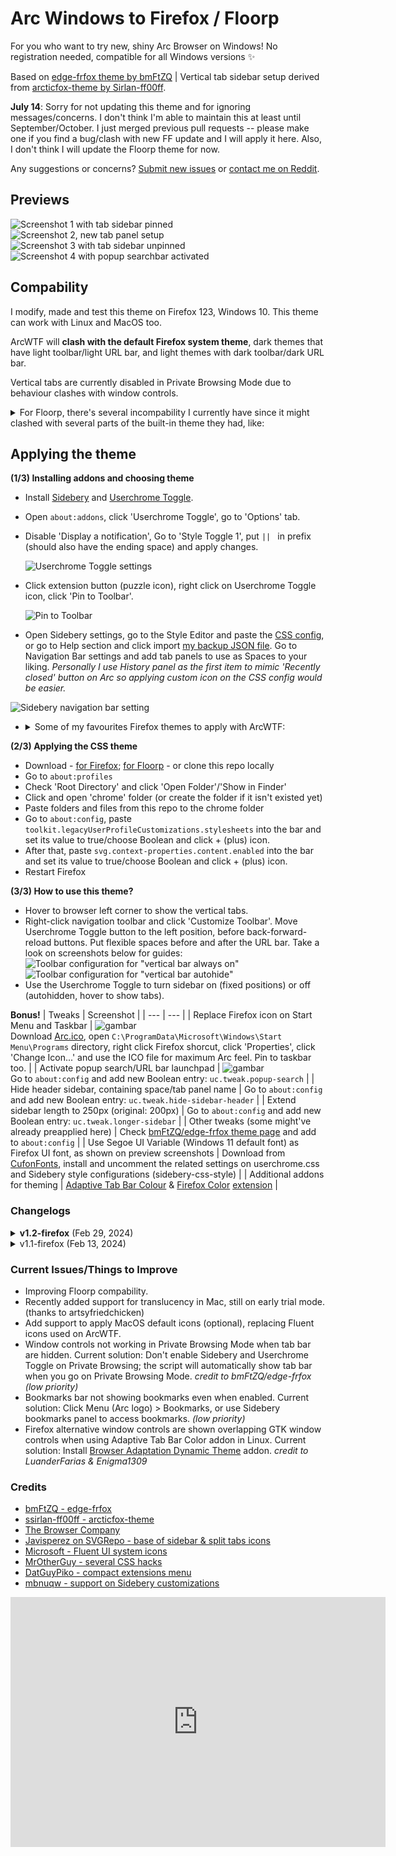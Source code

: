 # Arc Windows to Firefox / Floorp
For you who want to try new, shiny Arc Browser on Windows! No registration needed, compatible for all Windows versions ✨

Based on [edge-frfox theme by bmFtZQ](https://github.com/bmFtZQ/edge-frfox) | Vertical tab sidebar setup derived from [arcticfox-theme by Sirlan-ff00ff](https://github.com/sirlan-ff00ff/arcticfox-theme).

<b>July 14</b>: Sorry for not updating this theme and for ignoring messages/concerns. I don't think I'm able to maintain this at least until September/October. I just merged previous pull requests -- please make one if you find a bug/clash with new FF update and I will apply it here. Also, I don't think I will update the Floorp theme for now.

Any suggestions or concerns? [Submit new issues](https://github.com/KiKaraage/ArcWTF/issues/new/choose) or [contact me on Reddit](https://www.reddit.com/r/FirefoxCSS/comments/1acgx8c/arcftw_attempt_to_replicate_arc_browser_sleek/).

## Previews
![Screenshot 1 with tab sidebar pinned](https://github.com/KiKaraage/ArcWTF/assets/10529881/0f280fd2-2049-4ed2-8bf2-41e25f381f65)
![Screenshot 2, new tab panel setup](https://github.com/KiKaraage/ArcWTF/assets/10529881/d9288422-8a54-4493-b90b-56a6ebea4ed5)
![Screenshot 3 with tab sidebar unpinned](https://github.com/KiKaraage/ArcWTF/assets/10529881/aa3b66c2-1aee-46a0-8ad8-14e1320c6508)
![Screenshot 4 with popup searchbar activated](https://github.com/KiKaraage/ArcWTF/assets/10529881/3be1ab66-c9c6-44bc-a557-e26b2136b29d)

## Compability
I modify, made and test this theme on Firefox 123, Windows 10. This theme can work with Linux and MacOS too.

ArcWTF will **clash with the default Firefox system theme**, dark themes that have light toolbar/light URL bar, and light themes with dark toolbar/dark URL bar.

Vertical tabs are currently disabled in Private Browsing Mode due to behaviour clashes with window controls.

<details> 
  <summary>For Floorp, there's several incompability I currently have since it might clashed with several parts of the built-in theme they had, like:</summary>
  
* I haven't been able to modify URL font size
* Userchrome Toggle hasn't working yet, so the vertical tab sidebar is either a) autohidden but you can't toggle it to be in fixed position, or b) can be switched on to be shown/hidden, but it can't be automated.
* Advanced configurations from this theme in about:config doesn't worked, so the sidebar tab (either in Sidebery, TST or their default vertical tab) tend to mimic the window background instead of mimicking tab/toolbar background to blend with the toolbar and browser border. So far I can only fix this in Sidebery - you will have to grab toolbar's hex/RGB color and apply it to `--frame-bg` parameter, as shown in screenshots below.
* Hiding tabs bar, turning on browser border frame is applicable only through Floorp's settings instead of through the theme + about:config configurations.
* Otherwise, the theme are working quite well! Split view is available too, but since the devs haven't put the option in right-click context menu, you will have to use their default vertical tab to do it. Though it doesn't look as good as Sidebery.

| Condition | Screenshot |
| --- | --- |
| Original vertical tab bar + Split view | ![gambar](https://github.com/KiKaraage/ArcWTF/assets/10529881/1ca4cadb-146d-499d-9d1c-8d77e50183aa) |
| Original Sidebery (with CSS styling) | ![gambar](https://github.com/KiKaraage/ArcWTF/assets/10529881/8ce5ccc4-cb52-4f48-ac75-4e2c5d699074) |
| Sidebery (with CSS styling) after `--frame-bg` parameter modified, the panel blend better in Floorp | ![gambar](https://github.com/KiKaraage/ArcWTF/assets/10529881/ac47a984-d892-481f-97c2-9fb58407f8be) |

</details>

## Applying the theme
<b>(1/3) Installing addons and choosing theme</b>
* Install [Sidebery](https://github.com/mbnuqw/sidebery) and [Userchrome Toggle](https://addons.mozilla.org/firefox/addon/userchrome-toggle/).
* Open `about:addons`, click 'Userchrome Toggle', go to 'Options' tab.
* Disable 'Display a notification', Go to 'Style Toggle 1', put `|| ` in prefix (should also have the ending space) and apply changes.

  ![Userchrome Toggle settings](https://github.com/KiKaraage/ArcWTF/assets/10529881/dde05450-f53b-497f-8107-865289b3be84)
* Click extension button (puzzle icon), right click on Userchrome Toggle icon, click 'Pin to Toolbar'.

  ![Pin to Toolbar](https://github.com/KiKaraage/ArcWTF/assets/10529881/8a72dc0c-7f40-4d34-a3d3-ca9e8820b127)
* Open Sidebery settings, go to the Style Editor and paste the [CSS config](./sidebery-css-style), or go to Help section and click import [my backup JSON file](./sidebery-ArcWTF.json). Go to Navigation Bar settings and add tab panels to use as Spaces to your liking. _Personally I use History panel as the first item to mimic 'Recently closed' button on Arc so applying custom icon on the CSS config would be easier._
  
![Sidebery navigation bar setting](https://github.com/KiKaraage/ArcWTF/assets/10529881/0471a443-8bff-46f3-9108-41ba6657b2a2)

* <details>
  <summary>Some of my favourites Firefox themes to apply with ArcWTF:</summary>
  
  * [Nord Polar](https://addons.mozilla.org/en-US/firefox/addon/nord-polar/), [Nord Dark](https://addons.mozilla.org/en-US/firefox/addon/nord-dark)
  * [Arc Dark Theme](https://addons.mozilla.org/en-US/firefox/addon/arc-dark-theme-we), [Arc Theme](https://addons.mozilla.org/en-US/firefox/addon/arc-theme-we)
  * [Activist - Soft](https://addons.mozilla.org/en-US/firefox/addon/activist-soft)
  * [Foto - Bold](https://addons.mozilla.org/en-US/firefox/addon/foto-bold)
  * [Plum Torte](https://addons.mozilla.org/en-US/firefox/addon/plum-torte)
  * [Dark Teal (chrome-like)](https://addons.mozilla.org/en-US/firefox/addon/dark-teal-chrome)
</details>
  
<b>(2/3) Applying the CSS theme</b>
  * Download - [for Firefox](https://github.com/KiKaraage/ArcWTF/archive/refs/heads/main.zip); [for Floorp](https://github.com/KiKaraage/ArcWTF/archive/refs/heads/floorp.zip)  - or clone this repo locally
  * Go to `about:profiles`
  * Check 'Root Directory' and click 'Open Folder'/'Show in Finder'
  * Click and open 'chrome' folder (or create the folder if it isn't existed yet)
  * Paste folders and files from this repo to the chrome folder
  * Go to `about:config`, paste `toolkit.legacyUserProfileCustomizations.stylesheets` into the bar and set its value to true/choose Boolean and click + (plus) icon.
  * After that, paste `svg.context-properties.content.enabled` into the bar and set its value to true/choose Boolean and click + (plus) icon.
  * Restart Firefox

 <b>(3/3) How to use this theme?</b>
 * Hover to browser left corner to show the vertical tabs.
 * Right-click navigation toolbar and click 'Customize Toolbar'. Move Userchrome Toggle button to the left position, before back-forward-reload buttons. Put flexible spaces before and after the URL bar. Take a look on screenshots below for guides:
 ![Toolbar configuration for "vertical bar always on"](https://github.com/KiKaraage/ArcWTF/assets/10529881/4928ae8e-55fb-42c3-8295-8748e6ae6a68)
 ![Toolbar configuration for "vertical bar autohide"](https://github.com/KiKaraage/ArcWTF/assets/10529881/40739e9f-0ee5-4165-8460-ec5cdf9e374a)
* Use the Userchrome Toggle to turn sidebar on (fixed positions) or off (autohidden, hover to show tabs).

<b>Bonus!</b> 
| Tweaks | Screenshot |
| --- | --- |
| Replace Firefox icon on Start Menu and Taskbar | ![gambar](https://github.com/KiKaraage/ArcWTF/assets/10529881/3f67829e-91b2-4496-a31c-0d6326478eb4) <br> Download [Arc.ico](https://github.com/KiKaraage/ArcWTF/blob/main/Arc.ico), open `C:\ProgramData\Microsoft\Windows\Start Menu\Programs` directory, right click Firefox shorcut, click 'Properties', click 'Change Icon...' and use the ICO file for maximum Arc feel. Pin to taskbar too. |
| Activate popup search/URL bar launchpad | ![gambar](https://github.com/KiKaraage/ArcWTF/assets/10529881/29bea83d-231a-45d2-8118-769885d87d88) <br> Go to `about:config` and add new Boolean entry: `uc.tweak.popup-search` |
| Hide header sidebar, containing space/tab panel name | Go to `about:config` and add new Boolean entry: `uc.tweak.hide-sidebar-header` |
| Extend sidebar length to 250px (original: 200px) | Go to `about:config` and add new Boolean entry: `uc.tweak.longer-sidebar` |
| Other tweaks (some might've already preapplied here) | Check [bmFtZQ/edge-frfox theme page](https://github.com/bmFtZQ/edge-frfox?tab=readme-ov-file#tweaks) and add to `about:config` |
| Use Segoe UI Variable (Windows 11 default font) as Firefox UI font, as shown on preview screenshots | Download from [CufonFonts](https://www.cufonfonts.com/font/segoe-ui-variable), install and uncomment the related settings on userchrome.css and Sidebery style configurations (sidebery-css-style) |
| Additional addons for theming  | [Adaptive Tab Bar Colour](https://addons.mozilla.org/id/firefox/addon/adaptive-tab-bar-colour/) & [Firefox Color](https://color.firefox.com) [extension](https://addons.mozilla.org/id/firefox/addon/firefox-color) |
 
### Changelogs

<details>
  <summary><b>v1.2-firefox</b> (Feb 29, 2024)</summary>

  * IMPORTANT: Fix missing window controls in FF123+ *credit to bmFtZQ/edge-frfox*
  * NEW: Option to make URL bar popped up like command bar in Arc. Add "uc.tweak.popup-search" in about:config! *credit to Naezr/ShyFox*
  * Improving inactive window behaviour - instead of lighter navbar color, opacity of navbar icons, URL bar and window controls would be decreased. *credit to MrOtherGuy*
  * Improving Sidebery look: Now icons for Sidebery settings, history, and new tab panels are replaced with Fluent icons as used in Arc on Windows
  * Improving Sidebery look: Inactive tab panels would be rendered on smaller size with monochrome colors (depend on theme) to mimic Arc.
  * Improving Sidebery look: New tab button now have similar design to Arc on Windows. It would still exist below all tabs tho, unlike in Arc where new tab button is located after pinned tabs, before regular tabs.
  * Improving Sidebery look: Fixing hidden panels popup layer, now it's correctly popped upwards. And remove dark overlay for all Sidebery popup. *partial credit to cherrynoize*
  * Improving Sidebery look: Fixing pinned tab, now active pinned tabs has light overlay to distinguished it from non-active pinned tabs.
  * Added rounded corners to the devtools. *credit to bmFtZQ/edge-frfox*
  * Added rounded corners to sidebar and sidebar header and fixing sidebar hover flickering. *credit to anoshione, and ishid4 for fixing it*
  * Now showed Space/tab panel name by enabling (and tidying) the sidebar header. *thanks to mbnuqw/Sidebery*
  * Changing unified extensions menu to grid layout.
  * Pre-applied Segoe UI Variable in Firefox UI and Sidebery - Uncomment the respective codes on userchrome.css and Sidebery style editor to activate it. 
</details>
<details> 
  <summary>v1.1-firefox (Feb 13, 2024)</summary>

  * Tab bar is now hidden by default.
  * Rounded corners are now implemented by default. (no about:config entry required)
  * Fix rounded corners issue on some websites, like Twitter/X. _credit to bmFtZQ/edge-frfox_
  * Fix PiP controls not showing. _credit to bmFtZQ/edge-frfox_
  * Fix window controls visibility when hiding the tab bar on Linux. _credit to bmFtZQ/edge-frfox_
  * Fix window controls visibility in fullscreen mode. _credit to bmFtZQ/edge-frfox_
  * Simplified find bar and navigation bar CSS codes.
  * Improved find bar look.
  * Improved in-browser notification look.
  * Adding option to extend sidebar size (from default 200px to 250px) easily: Go to about:config and enable uc.tweak.longer-sidebar (create new Boolean entry)
  * Moved Sidebery navigation bar to bottom. Now Sidebery fully worked like Arc Spaces! _credit to u/themacuser90_
  * Pinned tab width in Sidebery is now resized automatically depend on sidebar size and preferred pinned tabs columns. (I set 3 columns as default, you can customize it from Sidebery Styles Editor)
  * Changed unified extensions menu styling to horizontal-styled list like Microsoft Edge
</details>

### Current Issues/Things to Improve

* Improving Floorp compability.
* Recently added support for translucency in Mac, still on early trial mode. (thanks to artsyfriedchicken)
* Add support to apply MacOS default icons (optional), replacing Fluent icons used on ArcWTF.
* Window controls not working in Private Browsing Mode when tab bar are hidden. Current solution: Don't enable Sidebery and Userchrome Toggle on Private Browsing; the script will automatically show tab bar when you go on Private Browsing Mode. _credit to bmFtZQ/edge-frfox_ _(low priority)_
* Bookmarks bar not showing bookmarks even when enabled. Current solution: Click Menu (Arc logo) > Bookmarks, or use Sidebery bookmarks panel to access bookmarks. _(low priority)_
* Firefox alternative window controls are shown overlapping GTK window controls when using Adaptive Tab Bar Color addon in Linux. Current solution: Install [Browser Adaptation Dynamic Theme](https://github.com/linonetwo/browser-adaptation-dynamic-theme) addon. _credit to LuanderFarias & Enigma1309_

 
### Credits
 * [bmFtZQ - edge-frfox](https://github.com/bmFtZQ/edge-frfox)
 * [ssirlan-ff00ff - arcticfox-theme](https://github.com/sirlan-ff00ff/arcticfox-theme)
 * [The Browser Company](https://arc.net)
 * [Javisperez on SVGRepo - base of sidebar & split tabs icons](https://www.svgrepo.com/collection/toe-basic-line-interface-icons/)
 * [Microsoft - Fluent UI system icons]([https://github.com/aminomancer/uc.css.js/blob/master/uc-extensions.css](https://github.com/microsoft/fluentui-system-icons))
 * [MrOtherGuy - several CSS hacks](https://mrotherguy.github.io/firefox-csshacks/)
 * [DatGuyPiko - compact extensions menu](https://github.com/datguypiko/Firefox-Mod-Blur/tree/master/EXTRA%20MODS/Compact%20extensions%20menu)
 * [mbnuqw - support on Sidebery customizations](https://github.com/mbnuqw/sidebery/issues/1481)

<iframe style="width:100%;height:auto;min-width:600px;min-height:400px;" src="https://star-history.com/embed?secret=Z2hwX0hvT3NZTzZ1TnowWW84RGl1bkNCTUM1STFYTnJUNzNUa3JubQ==#kikaraage/arcwtf&Date" frameBorder="0"></iframe>
